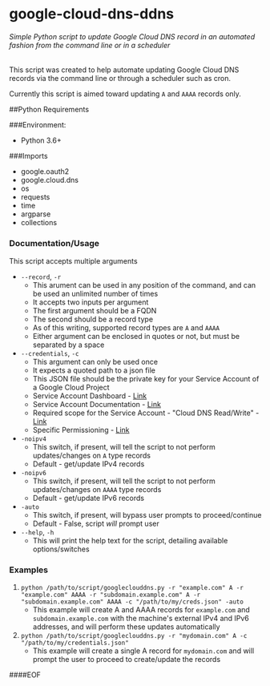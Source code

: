 # google-cloud-dns-ddns
###### Simple Python script to update Google Cloud DNS record in an automated fashion from the command line or in a scheduler

This script was created to help automate updating Google Cloud DNS records via the command line or through a scheduler such as cron.

Currently this script is aimed toward updating `A` and `AAAA` records only.

##Python Requirements

###Environment:

- Python 3.6+

###Imports

- google.oauth2
- google.cloud.dns
- os
- requests
- time
- argparse
- collections

### Documentation/Usage
This script accepts multiple arguments
- `--record`, `-r`
    - This arument can be used in any position of the command, and can be used an unlimited number of times
    - It accepts two inputs per argument
    - The first argument should be a FQDN
    - The second should be a record type
    - As of this writing, supported record types are `A` and `AAAA`
    - Either argument can be enclosed in quotes or not, but must be separated by a space
- `--credentials`, `-c`
    - This argument can only be used once
    - It expects a quoted path to a json file
    - This JSON file should be the private key for your Service Account of a Google Cloud Project
    - Service Account Dashboard - [Link](https://console.cloud.google.com/iam-admin/serviceaccounts/project)
    - Service Account Documentation - [Link](https://cloud.google.com/compute/docs/access/service-accounts)
    - Required scope for the Service Account - "Cloud DNS Read/Write" - [Link](https://cloud.google.com/dns/api/authorization)
    - Specific Permissioning - [Link](https://cloud.google.com/dns/access-control#permissions_and_roles)
- `-noipv4`
    - This switch, if present, will tell the script to not perform updates/changes on `A` type records
    - Default - get/update IPv4 records
- `-noipv6`
    - This switch, if present, will tell the script to not perform updates/changes on `AAAA` type records
    - Default - get/update IPv6 records
- `-auto`
    - This switch, if present, will bypass user prompts to proceed/continue
    - Default - False, script *will* prompt user
- `--help`, `-h`
    - This will print the help text for the script, detailing available options/switches

### Examples
1. `python /path/to/script/googleclouddns.py -r "example.com" A -r "example.com" AAAA -r "subdomain.example.com" A -r "subdomain.example.com" AAAA -c "/path/to/my/creds.json" -auto`
    - This example will create A and AAAA records for `example.com` and `subdomain.example.com` with the machine's external IPv4 and IPv6 addresses, and will perform these updates automatically
2. `python /path/to/script/googleclouddns.py -r "mydomain.com" A -c "/path/to/my/credentials.json"`
    - This example will create a single A record for `mydomain.com` and will prompt the user to proceed to create/update the records

####EOF
